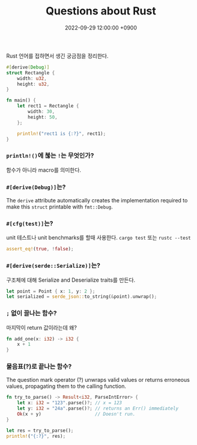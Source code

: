 ﻿---
title: Questions about Rust
date:  2022-09-29 12:00:00 +0900
categories:
  - rust
---

Rust 언어를 접하면서 생긴 궁금점을 정리한다.

```rust
#[derive(Debug)]
struct Rectangle {
    width: u32,
    height: u32,
}

fn main() {
    let rect1 = Rectangle {
        width: 30,
        height: 50,
    };

    println!("rect1 is {:?}", rect1);
}
```

### `println!()`에 붆는 `!`는 무엇인가?

함수가 아니라 macro를 의미한다.

### `#[derive(Debug)]`는?

The `derive` attribute automatically creates the implementation
required to make this `struct` printable with `fmt::Debug`.
    
### `#[cfg(test)]`는?

unit 테스트나 unit benchmarks를 할때 사용한다.
`cargo test` 또는 `rustc --test` 

```rust
assert_eq!(true, !false);
```

### `#[derive(serde::Serialize)]`는?

구조체에 대해 Serialize and Deserialize traits를 만든다.

```rust
let point = Point { x: 1, y: 2 };
let serialized = serde_json::to_string(&point).unwrap();
```

### `;` 없이 끌나는 함수?

마지막이 return 값이라는데 왜?

```rust
fn add_one(x: i32) -> i32 {
    x + 1
}
```

### 물음표(?)로 끝나는 함수?

The question mark operator (?) unwraps valid values or returns erroneous values, propagating them to the calling function.

```rust
fn try_to_parse() -> Result<i32, ParseIntError> {
    let x: i32 = "123".parse()?; // x = 123
    let y: i32 = "24a".parse()?; // returns an Err() immediately
    Ok(x + y)                    // Doesn't run.
}

let res = try_to_parse();
println!("{:?}", res);
```
